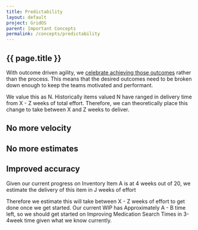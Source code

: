 ```yaml
---
title: Predictability
layout: default
project: GridOS
parent: Important Concepts
permalink: /concepts/predictability
---
```


## {{ page.title }}

With outcome driven agility, we [celebrate achieving those outcomes](/GridOS/concepts/accomplishments) rather than the process. This means that the desired outcomes need to be broken down enough to keep the teams motivated and performant.

We value this as N. Historically items valued N have ranged in delivery time from X - Z weeks of total effort. Therefore, we can theoretically place this change to take between X and Z weeks to deliver.

## No more velocity

## No more estimates

## Improved accuracy

Given our current progress on Inventory Item A is at 4 weeks out of 20, we estimate the delivery of this item in J weeks of effort

Therefore we estimate this will take between X - Z weeks of effort to get done once we get started. Our current WIP has Approximately A - B time left, so we should get started on Improving Medication Search Times in 3-4week time given what we know currently.
